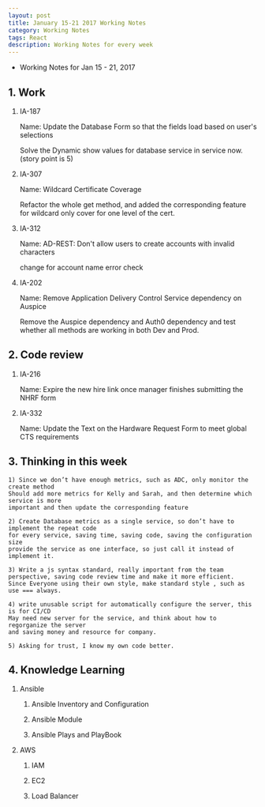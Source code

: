 ```yaml
---
layout: post
title: January 15-21 2017 Working Notes
category: Working Notes
tags: React
description: Working Notes for every week
---
```


- Working Notes for Jan 15 - 21, 2017

## 1. Work
1) IA-187

	Name: Update the Database Form so that the fields load based on user's selections

	Solve the Dynamic show values for database service in service now.(story point is 5)

2) IA-307

	Name: Wildcard Certificate Coverage

	Refactor the whole get method, and added the corresponding feature for wildcard only cover for one level of the cert.

3) IA-312

	Name: AD-REST: Don't allow users to create accounts with invalid characters

	change for account name error check

4) IA-202 

	Name: Remove Application Delivery Control Service dependency on Auspice

	Remove the Auspice dependency and Auth0 dependency and test whether all methods are working in both Dev and Prod.


## 2. Code review

1) IA-216

	Name: Expire the new hire link once manager finishes submitting the NHRF form

2) IA-332

	Name: Update the Text on the Hardware Request Form to meet global CTS requirements 

## 3. Thinking in this week

	1) Since we don’t have enough metrics, such as ADC, only monitor the create method
	Should add more metrics for Kelly and Sarah, and then determine which service is more 
	important and then update the corresponding feature

	2) Create Database metrics as a single service, so don’t have to implement the repeat code 
	for every service, saving time, saving code, saving the configuration size
	provide the service as one interface, so just call it instead of implement it.

	3) Write a js syntax standard, really important from the team perspective, saving code review time and make it more efficient.
	Since Everyone using their own style, make standard style , such as use === always.

	4) write unusable script for automatically configure the server, this is for CI/CD
	May need new server for the service, and think about how to regorganize the server
	and saving money and resource for company.

	5) Asking for trust, I know my own code better.

## 4. Knowledge Learning

1) Ansible

	1. Ansible Inventory and Configuration

	2. Ansible Module

	3. Ansible Plays and PlayBook

2) AWS

	1. IAM

	2. EC2

	3. Load Balancer
